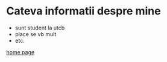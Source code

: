 #  Cateva informatii despre mine

- sunt student la utcb 
- place se vb mult
- etc.

[home page](index.md)
